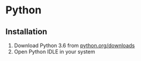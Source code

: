 <h1>Python</h1>

## Installation
1. Download Python 3.6 from [python.org/downloads](https://python.org/downloads)
2. Open Python IDLE in your system

